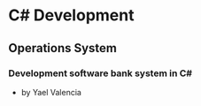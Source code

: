 # C# Development
## Operations System 
### Development software bank system  in C#
- by Yael Valencia


